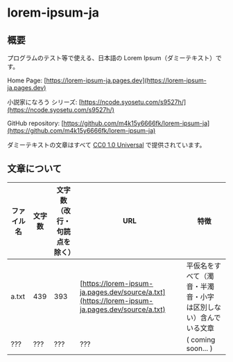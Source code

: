 
# lorem-ipsum-ja

## 概要

プログラムのテスト等で使える、日本語の Lorem Ipsum（ダミーテキスト）です。

Home Page: [https://lorem-ipsum-ja.pages.dev](https://lorem-ipsum-ja.pages.dev)

小説家になろう シリーズ: [https://ncode.syosetu.com/s9527h/](https://ncode.syosetu.com/s9527h/)

GitHub repository: [https://github.com/m4k15y6666fk/lorem-ipsum-ja](https://github.com/m4k15y6666fk/lorem-ipsum-ja)

ダミーテキストの文章はすべて [CC0 1.0 Universal](https://creativecommons.org/publicdomain/zero/1.0/) で提供されています。

## 文章について

|ファイル名|文字数|文字数（改行・句読点を除く）|URL|特徴|
|--------|-----|------------------------|---|---|
|a.txt   |439  |393                     |[https://lorem-ipsum-ja.pages.dev/source/a.txt](https://lorem-ipsum-ja.pages.dev/source/a.txt)|平仮名をすべて（濁音・半濁音・小字 は区別しない）含んでいる文章|
|???     |???  |???                     |???|( coming soon... )|
